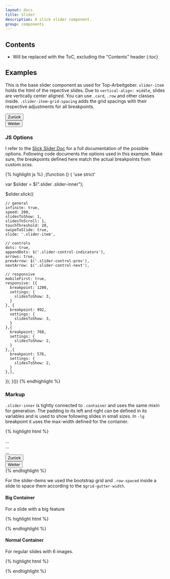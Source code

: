```yaml
---
layout: docs
title: Slider
description: A slick slider component.
group: components
---
```


## Contents

* Will be replaced with the ToC, excluding the "Contents" header
{:toc}

## Examples

This is the base slider component as used for Top-Arbeitgeber. `slider-item` holds the html of the repective slides. Due to `vertical-align: middle`, slides are vertically center aligned. You can use `.card`, `.row` and other classes inside. `.slider-item-grid-spacing` adds the grid spacings with their respective adjustments for all breakpoints.

<div class="section-slider slider">
  <div class="slider-inner">
    <div class="slider-item slider-item-grid-spacing">
      <div class="row row-spaced">
        <div class="col-12">
          <div class="card slider-card">
            <div class="card-img p-2">
              <img class="img-fluid" data-src="holder.js/372x220?auto=yes&bg=ccc&fg=000&text=1" alt="">
            </div>
          </div>
        </div>
      </div>
      <div class="row row-spaced">
        <div class="col-6">
          <div class="card slider-card">
            <div class="card-img p-2">
              <img class="img-fluid" data-src="holder.js/160x85?auto=yes&bg=ccc&fg=000&text=1" alt="">
            </div>
          </div>
        </div>
        <div class="col-6">
          <div class="card slider-card">
            <div class="card-img p-2">
              <img class="img-fluid" data-src="holder.js/160x85?auto=yes&bg=ccc&fg=000&text=1" alt="">
            </div>
          </div>
        </div>
      </div>
    </div>
    <div class="slider-item slider-item-grid-spacing">
      <div class="row row-spaced">
        <div class="col-6">
          <div class="card slider-card">
            <div class="card-img p-2">
              <img class="img-fluid" data-src="holder.js/160x85?auto=yes&bg=ccc&fg=000&text=2" alt="">
            </div>
          </div>
        </div>
        <div class="col-6">
          <div class="card slider-card">
            <div class="card-img p-2">
              <img class="img-fluid" data-src="holder.js/160x85?auto=yes&bg=ccc&fg=000&text=2" alt="">
            </div>
          </div>
        </div>
      </div>
      <div class="row row-spaced">
        <div class="col-6">
          <div class="card slider-card">
            <div class="card-img p-2">
              <img class="img-fluid" data-src="holder.js/160x85?auto=yes&bg=ccc&fg=000&text=2" alt="">
            </div>
          </div>
        </div>
        <div class="col-6">
          <div class="card slider-card">
            <div class="card-img p-2">
              <img class="img-fluid" data-src="holder.js/160x85?auto=yes&bg=ccc&fg=000&text=2" alt="">
            </div>
          </div>
        </div>
      </div>
      <div class="row row-spaced">
        <div class="col-6">
          <div class="card slider-card">
            <div class="card-img p-2">
              <img class="img-fluid" data-src="holder.js/160x85?auto=yes&bg=ccc&fg=000&text=2" alt="">
            </div>
          </div>
        </div>
        <div class="col-6">
          <div class="card slider-card">
            <div class="card-img p-2">
              <img class="img-fluid" data-src="holder.js/160x85?auto=yes&bg=ccc&fg=000&text=2" alt="">
            </div>
          </div>
        </div>
      </div>
    </div>
    <div class="slider-item slider-item-grid-spacing">
      <div class="row row-spaced">
        <div class="col-6">
          <div class="card slider-card">
            <div class="card-img p-2">
              <img class="img-fluid" data-src="holder.js/160x85?auto=yes&bg=ccc&fg=000&text=3" alt="">
            </div>
          </div>
        </div>
        <div class="col-6">
          <div class="card slider-card">
            <div class="card-img p-2">
              <img class="img-fluid" data-src="holder.js/160x85?auto=yes&bg=ccc&fg=000&text=3" alt="">
            </div>
          </div>
        </div>
      </div>
      <div class="row row-spaced">
        <div class="col-6">
          <div class="card slider-card">
            <div class="card-img p-2">
              <img class="img-fluid" data-src="holder.js/160x85?auto=yes&bg=ccc&fg=000&text=3" alt="">
            </div>
          </div>
        </div>
        <div class="col-6">
          <div class="card slider-card">
            <div class="card-img p-2">
              <img class="img-fluid" data-src="holder.js/160x85?auto=yes&bg=ccc&fg=000&text=3" alt="">
            </div>
          </div>
        </div>
      </div>
      <div class="row row-spaced">
        <div class="col-6">
          <div class="card slider-card">
            <div class="card-img p-2">
              <img class="img-fluid" data-src="holder.js/160x85?auto=yes&bg=ccc&fg=000&text=3" alt="">
            </div>
          </div>
        </div>
        <div class="col-6">
          <div class="card slider-card">
            <div class="card-img p-2">
              <img class="img-fluid" data-src="holder.js/160x85?auto=yes&bg=ccc&fg=000&text=3" alt="">
            </div>
          </div>
        </div>
      </div>
    </div>
    <div class="slider-item slider-item-grid-spacing">
      <div class="row row-spaced">
        <div class="col-6">
          <div class="card slider-card">
            <div class="card-img p-2">
              <img class="img-fluid" data-src="holder.js/160x85?auto=yes&bg=ccc&fg=000&text=4" alt="">
            </div>
          </div>
        </div>
        <div class="col-6">
          <div class="card slider-card">
            <div class="card-img p-2">
              <img class="img-fluid" data-src="holder.js/160x85?auto=yes&bg=ccc&fg=000&text=4" alt="">
            </div>
          </div>
        </div>
      </div>
      <div class="row row-spaced">
        <div class="col-6">
          <div class="card slider-card">
            <div class="card-img p-2">
              <img class="img-fluid" data-src="holder.js/160x85?auto=yes&bg=ccc&fg=000&text=4" alt="">
            </div>
          </div>
        </div>
        <div class="col-6">
          <div class="card slider-card">
            <div class="card-img p-2">
              <img class="img-fluid" data-src="holder.js/160x85?auto=yes&bg=ccc&fg=000&text=4" alt="">
            </div>
          </div>
        </div>
      </div>
      <div class="row row-spaced">
        <div class="col-6">
          <div class="card slider-card">
            <div class="card-img p-2">
              <img class="img-fluid" data-src="holder.js/160x85?auto=yes&bg=ccc&fg=000&text=4" alt="">
            </div>
          </div>
        </div>
        <div class="col-6">
          <div class="card slider-card">
            <div class="card-img p-2">
              <img class="img-fluid" data-src="holder.js/160x85?auto=yes&bg=ccc&fg=000&text=4" alt="">
            </div>
          </div>
        </div>
      </div>
    </div>
    <div class="slider-item slider-item-grid-spacing">
      <div class="row row-spaced">
        <div class="col-6">
          <div class="card slider-card">
            <div class="card-img p-2">
              <img class="img-fluid" data-src="holder.js/160x85?auto=yes&bg=ccc&fg=000&text=5" alt="">
            </div>
          </div>
        </div>
        <div class="col-6">
          <div class="card slider-card">
            <div class="card-img p-2">
              <img class="img-fluid" data-src="holder.js/160x85?auto=yes&bg=ccc&fg=000&text=5" alt="">
            </div>
          </div>
        </div>
      </div>
      <div class="row row-spaced">
        <div class="col-6">
          <div class="card slider-card">
            <div class="card-img p-2">
              <img class="img-fluid" data-src="holder.js/160x85?auto=yes&bg=ccc&fg=000&text=5" alt="">
            </div>
          </div>
        </div>
        <div class="col-6">
          <div class="card slider-card">
            <div class="card-img p-2">
              <img class="img-fluid" data-src="holder.js/160x85?auto=yes&bg=ccc&fg=000&text=5" alt="">
            </div>
          </div>
        </div>
      </div>
      <div class="row row-spaced">
        <div class="col-6">
          <div class="card slider-card">
            <div class="card-img p-2">
              <img class="img-fluid" data-src="holder.js/160x85?auto=yes&bg=ccc&fg=000&text=5" alt="">
            </div>
          </div>
        </div>
        <div class="col-6">
          <div class="card slider-card">
            <div class="card-img p-2">
              <img class="img-fluid" data-src="holder.js/160x85?auto=yes&bg=ccc&fg=000&text=5" alt="">
            </div>
          </div>
        </div>
      </div>
    </div>
    <div class="slider-item slider-item-grid-spacing">
      <div class="row row-spaced">
        <div class="col-6">
          <div class="card slider-card">
            <div class="card-img p-2">
              <img class="img-fluid" data-src="holder.js/160x85?auto=yes&bg=ccc&fg=000&text=6" alt="">
            </div>
          </div>
        </div>
        <div class="col-6">
          <div class="card slider-card">
            <div class="card-img p-2">
              <img class="img-fluid" data-src="holder.js/160x85?auto=yes&bg=ccc&fg=000&text=6" alt="">
            </div>
          </div>
        </div>
      </div>
      <div class="row row-spaced">
        <div class="col-6">
          <div class="card slider-card">
            <div class="card-img p-2">
              <img class="img-fluid" data-src="holder.js/160x85?auto=yes&bg=ccc&fg=000&text=6" alt="">
            </div>
          </div>
        </div>
        <div class="col-6">
          <div class="card slider-card">
            <div class="card-img p-2">
              <img class="img-fluid" data-src="holder.js/160x85?auto=yes&bg=ccc&fg=000&text=6" alt="">
            </div>
          </div>
        </div>
      </div>
      <div class="row row-spaced">
        <div class="col-6">
          <div class="card slider-card">
            <div class="card-img p-2">
              <img class="img-fluid" data-src="holder.js/160x85?auto=yes&bg=ccc&fg=000&text=6" alt="">
            </div>
          </div>
        </div>
        <div class="col-6">
          <div class="card slider-card">
            <div class="card-img p-2">
              <img class="img-fluid" data-src="holder.js/160x85?auto=yes&bg=ccc&fg=000&text=6" alt="">
            </div>
          </div>
        </div>
      </div>
    </div>
    <div class="slider-item slider-item-grid-spacing">
      <div class="row row-spaced">
        <div class="col-6">
          <div class="card slider-card">
            <div class="card-img p-2">
              <img class="img-fluid" data-src="holder.js/160x85?auto=yes&bg=ccc&fg=000&text=7" alt="">
            </div>
          </div>
        </div>
        <div class="col-6">
          <div class="card slider-card">
            <div class="card-img p-2">
              <img class="img-fluid" data-src="holder.js/160x85?auto=yes&bg=ccc&fg=000&text=7" alt="">
            </div>
          </div>
        </div>
      </div>
      <div class="row row-spaced">
        <div class="col-6">
          <div class="card slider-card">
            <div class="card-img p-2">
              <img class="img-fluid" data-src="holder.js/160x85?auto=yes&bg=ccc&fg=000&text=7" alt="">
            </div>
          </div>
        </div>
        <div class="col-6">
          <div class="card slider-card">
            <div class="card-img p-2">
              <img class="img-fluid" data-src="holder.js/160x85?auto=yes&bg=ccc&fg=000&text=7" alt="">
            </div>
          </div>
        </div>
      </div>
      <div class="row row-spaced">
        <div class="col-6">
          <div class="card slider-card">
            <div class="card-img p-2">
              <img class="img-fluid" data-src="holder.js/160x85?auto=yes&bg=ccc&fg=000&text=7" alt="">
            </div>
          </div>
        </div>
        <div class="col-6">
          <div class="card slider-card">
            <div class="card-img p-2">
              <img class="img-fluid" data-src="holder.js/160x85?auto=yes&bg=ccc&fg=000&text=7" alt="">
            </div>
          </div>
        </div>
      </div>
    </div>
    <div class="slider-item slider-item-grid-spacing">
      <div class="row row-spaced">
        <div class="col-6">
          <div class="card slider-card">
            <div class="card-img p-2">
              <img class="img-fluid" data-src="holder.js/160x85?auto=yes&bg=ccc&fg=000&text=8" alt="">
            </div>
          </div>
        </div>
        <div class="col-6">
          <div class="card slider-card">
            <div class="card-img p-2">
              <img class="img-fluid" data-src="holder.js/160x85?auto=yes&bg=ccc&fg=000&text=8" alt="">
            </div>
          </div>
        </div>
      </div>
      <div class="row row-spaced">
        <div class="col-6">
          <div class="card slider-card">
            <div class="card-img p-2">
              <img class="img-fluid" data-src="holder.js/160x85?auto=yes&bg=ccc&fg=000&text=8" alt="">
            </div>
          </div>
        </div>
        <div class="col-6">
          <div class="card slider-card">
            <div class="card-img p-2">
              <img class="img-fluid" data-src="holder.js/160x85?auto=yes&bg=ccc&fg=000&text=8" alt="">
            </div>
          </div>
        </div>
      </div>
      <div class="row row-spaced">
        <div class="col-6">
          <div class="card slider-card">
            <div class="card-img p-2">
              <img class="img-fluid" data-src="holder.js/160x85?auto=yes&bg=ccc&fg=000&text=8" alt="">
            </div>
          </div>
        </div>
        <div class="col-6">
          <div class="card slider-card">
            <div class="card-img p-2">
              <img class="img-fluid" data-src="holder.js/160x85?auto=yes&bg=ccc&fg=000&text=8" alt="">
            </div>
          </div>
        </div>
      </div>
    </div>
  </div>
  <div class="slider-controls">
    <button class="slider-control-prev btn btn-primary btn-rounded btn-prev"><span class="sr-only">Zurück</span><span class="icon-arrow-left"></span></button>
    <div class="slider-control-indicators">
      <!-- Added by Slick -->
    </div>
    <button class="slider-control-next btn btn-primary btn-rounded btn-next"><span class="sr-only">Weiter</span><span class="icon-arrow-right"></span></button>
  </div>
</div>

### JS Options

I refer to the [Slick Slider Doc](http://kenwheeler.github.io/slick/#settings) for a full documentation of the possible options. Following code documents the options used in this example. Make sure, the breakpoints defined here match the actual breakpoints from custom.scss.

{% highlight js %}
;(function () {
  'use strict'

  var $slider = $(".slider .slider-inner");

  $slider.slick({

    // general
    infinite: true,
    speed: 200,
    slidesToShow: 1,
    slidesToScroll: 1,
    touchThreshold: 20,
    swipeToSlide: true,
    slide: '.slider-item',

    // controls
    dots: true,
    appendDots: $('.slider-control-indicators'),
    arrows: true,
    prevArrow: $('.slider-control-prev'),
    nextArrow: $('.slider-control-next'),

    // responsive
    mobileFirst: true,
    responsive: [{
      breakpoint: 1200,
      settings: {
        slidesToShow: 3,
      }
    }, {
      breakpoint: 992,
      settings: {
        slidesToShow: 3,
      }
    },{
      breakpoint: 768,
      settings: {
        slidesToShow: 2,
      }
    },,{
      breakpoint: 576,
      settings: {
        slidesToShow: 2,
      }
    },],
  });
}())
{% endhighlight %}

### Markup

`.slider-inner` is tightly connected to `.container` and uses the same mixin for generation. The padding to its left and right can be defined in its variables and is used to show following slides in small sizes. In `-lg` breakpoint it uses the max-width defined for the container.

{% highlight html %}
<div class="section-slider slider">
  <div class="slider-inner">
    <div class="slider-item slider-item-grid-spacing">
      ...
    </div>
    <div class="slider-item slider-item-grid-spacing">
      ...
    </div>
    ...
  </div>
  <div class="slider-controls">
    <button class="slider-control-prev btn btn-primary btn-rounded btn-prev"><span class="sr-only">Zurück</span></button>
    <div class="slider-control-indicators">
      <!-- Added by Slick -->
    </div>
    <button class="slider-control-next btn btn-primary btn-rounded btn-next"><span class="sr-only">Weiter</span></button>
  </div>
</div>
{% endhighlight %}

For the slider-items we used the bootstrap grid and `.row-spaced` inside a slide to space them according to the `$grid-gutter-width`.

#### Big Container

For a slide with a big feature

{% highlight html %}
<div class="slider-item slider-item-grid-spacing">
  <div class="row row-spaced">
    <div class="col-12">
      <div class="card slider-card">
        <div class="card-img p-2">
          <img class="img-fluid" data-src="holder.js/372x220?auto=yes&bg=ccc&fg=000&text=1" alt="">
        </div>
      </div>
    </div>
  </div>
  <div class="row row-spaced">
    <div class="col-6">
      <div class="card slider-card">
        <div class="card-img p-2">
          <img class="img-fluid" data-src="holder.js/160x85?auto=yes&bg=ccc&fg=000&text=1" alt="">
        </div>
      </div>
    </div>
    <div class="col-6">
      <div class="card slider-card">
        <div class="card-img p-2">
          <img class="img-fluid" data-src="holder.js/160x85?auto=yes&bg=ccc&fg=000&text=1" alt="">
        </div>
      </div>
    </div>
  </div>
</div>
{% endhighlight %}

#### Normal Container

For regular slides with 6 images.

{% highlight html %}
<div class="slider-item slider-item-grid-spacing">
  <div class="row row-spaced">
    <div class="col-6">
      <div class="card slider-card">
        <div class="card-img p-2">
          <img class="img-fluid" data-src="holder.js/160x85?auto=yes&bg=ccc&fg=000&text=8" alt="">
        </div>
      </div>
    </div>
    <div class="col-6">
      <div class="card slider-card">
        <div class="card-img p-2">
          <img class="img-fluid" data-src="holder.js/160x85?auto=yes&bg=ccc&fg=000&text=8" alt="">
        </div>
      </div>
    </div>
  </div>
  <div class="row row-spaced">
    <div class="col-6">
      <div class="card slider-card">
        <div class="card-img p-2">
          <img class="img-fluid" data-src="holder.js/160x85?auto=yes&bg=ccc&fg=000&text=8" alt="">
        </div>
      </div>
    </div>
    <div class="col-6">
      <div class="card slider-card">
        <div class="card-img p-2">
          <img class="img-fluid" data-src="holder.js/160x85?auto=yes&bg=ccc&fg=000&text=8" alt="">
        </div>
      </div>
    </div>
  </div>
  <div class="row row-spaced">
    <div class="col-6">
      <div class="card slider-card">
        <div class="card-img p-2">
          <img class="img-fluid" data-src="holder.js/160x85?auto=yes&bg=ccc&fg=000&text=8" alt="">
        </div>
      </div>
    </div>
    <div class="col-6">
      <div class="card slider-card">
        <div class="card-img p-2">
          <img class="img-fluid" data-src="holder.js/160x85?auto=yes&bg=ccc&fg=000&text=8" alt="">
        </div>
      </div>
    </div>
  </div>
</div>
{% endhighlight %}